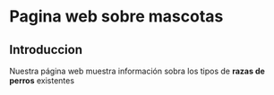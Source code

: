 # Pagina web sobre mascotas
## Introduccion
Nuestra página web muestra información sobra los tipos de **razas de perros** existentes
